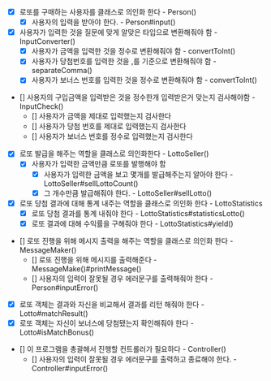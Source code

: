 - [x] 로또를 구매하는 사용자를 클래스로 의인화 한다 - Person()
  - [x] 사용자의 입력을 받아야 한다. - Person#input()
- [x] 사용자가 입력한 것을 질문에 맞게 알맞은 타입으로 변환해줘야 함 - InputConverter()
  - [x] 사용자가 금액을 입력한 것을 정수로 변환해줘야 함 - convertToInt()
  - [x] 사용자가 당첨번호를 입력한 것을 ,를 기준으로 변환해줘야 함 - separateComma()
  - [x] 사용자가 보너스 번호를 입력한 것을 정수로 변환해줘야 함 - convertToInt()
- [] 사용자의 구입금액을 입력받은 것을 정수한개 입력받은거 맞는지 검사해야함 - InputCheck()
  - [] 사용자가 금액을 제대로 입력했는지 검사한다
  - [] 사용자가 당첨 번호를 제대로 입력했는지 검사한다
  - [] 사용자가 보너스 번호를 정수로 입력했는지 검사한다
- [x] 로또 발급을 해주는 역할을 클래스로 의인화한다 - LottoSeller()
    - [x] 사용자가 입력한 금액만큼 로또를 발행해야 함
        - [x] 사용자가 입력한 금액을 보고 몇개를 발급해주는지 알아야 한다 - LottoSeller#sellLottoCount()
        - [x] 그 개수만큼 발급해줘야 한다. - LottoSeller#sellLotto()
- [x] 로또 당첨 결과에 대해 통계 내주는 역할을 클래스로 의인화 한다 - LottoStatistics
  - [x] 로또 당첨 결과를 통계 내줘야 한다 -  LottoStatistics#statisticsLotto()
  - [x] 로또 결과에 대해 수익률을 구해줘야 한다 - LottoStatistics#yield()
- [] 로또 진행을 위해 메시지 출력을 해주는 역할을 클래스로 의인화 한다 - MessageMaker()
  - [] 로또 진행을 위해 메시지를 출력해준다 - MessageMake()#printMessage()
  - [] 사용자의 입력이 잘못될 경우 에러문구를 출력해줘야 한다 - Person#inputError()
- [x] 로또 객체는 결과와 자신을 비교해서 결과를 리턴 해줘야 한다  - Lotto#matchResult()
- [x] 로또 객체는 자신이 보너스에 당첨됐는지 확인해줘야 한다 - Lotto#isMatchBonus()
- [] 이 프로그램을 총괄해서 진행할 컨트롤러가 필요하다 - Controller()
  - [] 사용자의 입력이 잘못될 경우 에러문구를 출력하고 종료해야 한다. - Controller#inputError()